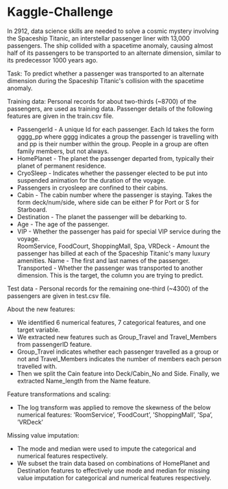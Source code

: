 # Kaggle-Challenge

In 2912, data science skills are needed to solve a cosmic mystery involving the Spaceship Titanic, an interstellar passenger liner with 13,000 passengers. The ship collided with a spacetime anomaly, causing almost half of its passengers to be transported to an alternate dimension, similar to its predecessor 1000 years ago.

Task: To predict whether a passenger was transported to an alternate dimension during the Spaceship Titanic's collision with the spacetime anomaly.

Training data: Personal records for about two-thirds (~8700) of the passengers, are used as training data. Passenger details of the following features are given in the train.csv file.

<ul>
<li>PassengerId - A unique Id for each passenger. Each Id takes the form gggg_pp where gggg indicates a group the passenger is travelling with and pp is their number within the group. People in a group are often family members, but not always.</li>
<li>HomePlanet - The planet the passenger departed from, typically their planet of permanent residence.</li>
<li>CryoSleep - Indicates whether the passenger elected to be put into suspended animation for the duration of the voyage.</li> <li>Passengers in cryosleep are confined to their cabins.</li>
<li>Cabin - The cabin number where the passenger is staying. Takes the form deck/num/side, where side can be either P for Port or S for Starboard. </li>
<li>Destination - The planet the passenger will be debarking to.</li>
<li>Age - The age of the passenger.</li>
<li>VIP - Whether the passenger has paid for special VIP service during the voyage.</li>
RoomService, FoodCourt, ShoppingMall, Spa, VRDeck - Amount the passenger has billed at each of the Spaceship Titanic's many luxury amenities.</li>
Name - The first and last names of the passenger.
Transported - Whether the passenger was transported to another dimension. This is the target, the column you are trying to predict.
</ul>

Test data - Personal records for the remaining one-third (~4300) of the passengers are given in test.csv file.

About the new features: 
<ul>
<li> We identified 6 numerical features, 7 categorical features, and one target variable. </li>
<li> We extracted new features such as Group_Travel and Travel_Members from passengerID feature. </li>
<li> Group_Travel indicates whether each passenger travelled as a group or not and Travel_Members indicates the number of members each person travelled with. </li>
<li> Then we split the Cain feature into Deck/Cabin_No and Side. Finally, we extracted Name_length from the Name feature. </li>
</ul>

Feature transformations and scaling:<ul>
<li>The log transform was applied to remove the skewness of the below numerical features: ’RoomService’, ’FoodCourt’, ’ShoppingMall’, ’Spa’, ’VRDeck’</li>
</ul>

Missing value imputation: 
<ul>
<li> The mode and median were used to impute the categorical and numerical features respectively. </li>
<li> We subset the train data based on combinations of HomePlanet and Destination features to effectively use mode and median for missing value imputation for categorical and numerical features respectively.</li>
</ul>
